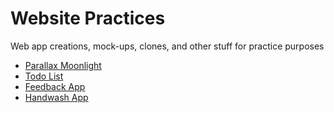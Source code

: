 # Website Practices

Web app creations, mock-ups, clones, and other stuff for practice purposes
- [Parallax Moonlight](/parallax-moonlight)
- [Todo List](/todo-list-svelte)
- [Feedback App](/svelte-feedback-app)
- [Handwash App](/handwash-app)